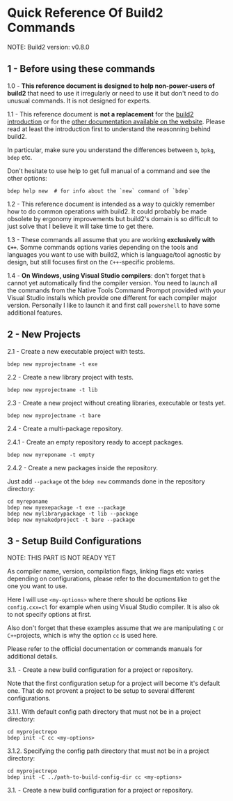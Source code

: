Quick Reference Of Build2 Commands
==================================

NOTE: Build2 version: v0.8.0

1 - Before using these commands
-------------------------------

1.0 - **This reference document is designed to help non-power-users of build2** that need to use it irregularly or need to use it but don't need to do unusual commands.
It is not designed for experts.

1.1 - This reference document is **not a replacement** for the [build2 introduction](https://build2.org/build2-toolchain/doc/build2-toolchain-intro.xhtml) or for the [other documentation available on the website](https://build2.org/).
Please read at least the introduction first to understand the reasonning behind build2.

In particular, make sure you understand the differences between `b`, `bpkg`, `bdep` etc.

Don't hesitate to use help to get full manual of a command and see the other options:

    bdep help new  # for info about the `new` command of `bdep`

1.2 - This reference document is intended as a way to quickly remember how to do common
operations with build2. It could probably be made obsolete by ergonomy improvements
but build2's domain is so difficult to just solve that I believe it will take time to get there.

1.3 - These commands all assume that you are working **exclusively with `C++`**.
Somme commands options varies depending on the tools and languages you want to use with build2, which is language/tool agnostic by design, but still focuses first on the `C++`-specific problems.

1.4 - **On Windows, using Visual Studio compilers**: don't forget that `b` cannot yet automatically find the compiler version.
You need to launch all the commands from the Native Tools Command Prompot provided with your Visual Studio installs which provide one different for each compiler major version.
Personally I like to launch it and first call `powershell` to have some additional features.


2 - New Projects
----------------

2.1 - Create a new executable project with tests.

    bdep new myprojectname -t exe

2.2 - Create a new library project with tests.

    bdep new myprojectname -t lib

2.3 - Create a new project without creating libraries, executable or tests yet.

    bdep new myprojectname -t bare

2.4 - Create a multi-package repository.

2.4.1 - Create an empty repository ready to accept packages.

    bdep new myreponame -t empty

2.4.2 - Create a new packages inside the repository.

  Just add `--package` ot the `bdep new` commands done in the repository directory:

    cd myreponame
    bdep new myexepackage -t exe --package
    bdep new mylibrarypackage -t lib --package
    bdep new mynakedproject -t bare --package

3 - Setup Build Configurations
-----------------------------

NOTE: THIS PART IS NOT READY YET

As compiler name, version, compilation flags, linking flags etc varies depending on configurations, please refer to the documentation to get the one you want to use.

Here I will use `<my-options>` where there should be options like `config.cxx=cl` for example when using Visual Studio compiler. It is also ok to not specify options at first.


Also don't forget that these examples assume that we are manipulating `C` or `C++`projects, which is why the option `cc` is used here.

Please refer to the official documentation or commands manuals for additional details.

3.1. - Create a new build configuration for a project or repository.

  Note that the first configuration setup for a project will become it's default one.
  That do not provent a project to be setup to several different configurations.

3.1.1. With default config path directory that must not be in a project directory:

    cd myprojectrepo
    bdep init -C cc <my-options>


3.1.2. Specifying the config path directory that must not be in a project directory:

    cd myprojectrepo
    bdep init -C ../path-to-build-config-dir cc <my-options>

3.1. - Create a new build configuration for a project or repository.


